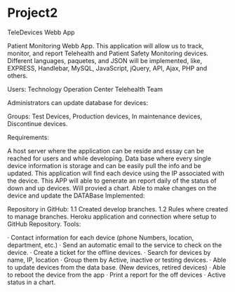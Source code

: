 # Project2

TeleDevices Webb App

Patient Monitoring Webb App. This application will allow us to track, monitor, and report Telehealth and Patient Safety Monitoring devices. Different languages, paquetes, and JSON will be implemented, like, EXPRESS, Handlebar, MySQL, JavaScript, jQuery, API, Ajax, PHP and others.

Users: Technology Operation Center Telehealth Team

Administrators can update database for devices:

Groups: Test Devices, Production devices, In maintenance devices, Discontinue devices.

Requirements:

  A host server where the application can be reside and essay can be reached for users and while developing.
  Data base where every single device information is storage and can be easily pull the info and be updated.
  This application will find each device using the IP associated with the device.
  This APP will able to generate an report daily of the status of down and up devices.
  Will provied a chart.
  Able to make changes on the device and update the DATABase
Implemented:

  Repository in GitHub: 
     1.1   Created develop branches.
     1.2   Rules where created to manage branches.
  Heroku application and connection where setup to GitHub Repository.
Tools:

· Contact information for each device (phone Numbers, location, department, etc.) · Send an automatic email to the service to check on the device. · Create a ticket for the offline devices. · Search for devices by name, IP, location · Group them by Active, inactive or testing devices. · Able to update devices from the data base. (New devices, retired devices) · Able to reboot the device from the app · Print a report for the off devices · Active status in a chart.
